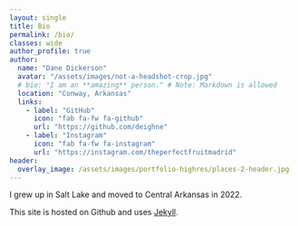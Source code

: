 ```yaml
---
layout: single
title: Bio
permalink: /bio/
classes: wide
author_profile: true
author:
  name: "Dane Dickerson"
  avatar: "/assets/images/not-a-headshot-crop.jpg"
  # bio: "I am an **amazing** person." # Note: Markdown is allowed
  location: "Conway, Arkansas"
  links:
    - label: "GitHub"
      icon: "fab fa-fw fa-github"
      url: "https://github.com/deighne"
    - label: "Instagram"
      icon: "fab fa-fw fa-instagram"
      url: "https://instagram.com/theperfectfruitmadrid"
header:
  overlay_image: /assets/images/portfolio-highres/places-2-header.jpg
---
```


I grew up in Salt Lake and moved to Central Arkansas in 2022.

This site is hosted on Github and uses [Jekyll](https://github.com/jekyll).